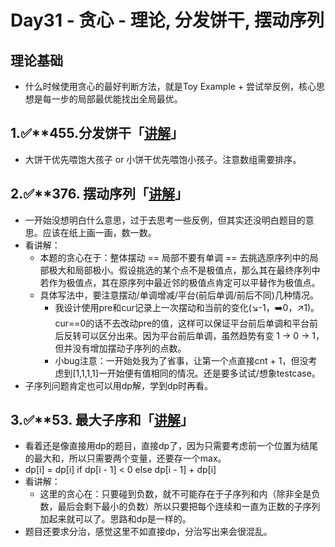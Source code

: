 # Day31 - 贪心 - 理论, 分发饼干, 摆动序列

## 理论基础

- 什么时候使用贪心的最好判断方法，就是Toy Example + 尝试举反例，核心思想是每一步的局部最优能找出全局最优。

## 1.✅****455.分发饼干「[讲解](https://programmercarl.com/0455.%E5%88%86%E5%8F%91%E9%A5%BC%E5%B9%B2.html#%E6%80%9D%E8%B7%AF)」**

- 大饼干优先喂饱大孩子 or 小饼干优先喂饱小孩子。注意数组需要排序。

## 2.✅****376. 摆动序列「[讲解](https://programmercarl.com/0376.%E6%91%86%E5%8A%A8%E5%BA%8F%E5%88%97.html#%E6%80%9D%E8%B7%AF-1-%E8%B4%AA%E5%BF%83%E8%A7%A3%E6%B3%95)」**

- 一开始没想明白什么意思，过于去思考一些反例，但其实还没明白题目的意思。应该在纸上画一画，数一数。
- 看讲解：
    - 本题的贪心在于：整体摆动 == 局部不要有单调 == 去挑选原序列中的局部极大和局部极小。假设挑选的某个点不是极值点，那么其在最终序列中若作为极值点，其在原序列中最近邻的极值点肯定可以平替作为极值点。
    - 具体写法中，要注意摆动/单调增减/平台(前后单调/前后不同)几种情况。
        - 我设计使用pre和cur记录上一次摆动和当前的变化(↘️-1，➡️0，↗️1)。cur==0的话不去改动pre的值，这样可以保证平台前后单调和平台前后反转可以区分出来。因为平台前后单调，虽然趋势有变 1 → 0 → 1，但并没有增加摆动子序列的点数。
        - 小bug注意：一开始处我为了省事，让第一个点直接cnt + 1，但没考虑到[1,1,1,1]一开始便有值相同的情况。还是要多试试/想象testcase。
- 子序列问题肯定也可以用dp解，学到dp时再看。

## 3.✅****53. 最大子序和「[讲解](https://programmercarl.com/0053.%E6%9C%80%E5%A4%A7%E5%AD%90%E5%BA%8F%E5%92%8C.html#%E6%9A%B4%E5%8A%9B%E8%A7%A3%E6%B3%95)」**

- 看着还是像直接用dp的题目，直接dp了，因为只需要考虑前一个位置为结尾的最大和，所以只需要两个变量，还要存一个max。
- dp[i] = dp[i] if dp[i - 1] < 0 else dp[i - 1] + dp[i]
- 看讲解：
    - 这里的贪心在：只要碰到负数，就不可能存在于子序列和内（除非全是负数，最后会剩下最小的负数）所以只要把每个连续和一直为正数的子序列加起来就可以了。思路和dp是一样的。
- 题目还要求分治，感觉这里不如直接dp，分治写出来会很混乱。